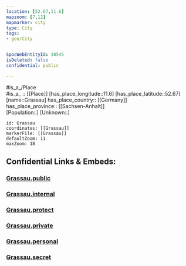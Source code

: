 ```yaml
---
location: [52.67,11.6] 
mapzoom: [7,12] 
mapmarker: city 
type: City
tags:
- geo/City


SpocWebEntityId: 30545
isDeleted: false
confidential: public

---
```

#is_a_/Place  
#is_a_ :: [[Place]] 
[has_place_longitude::11.6] 
[has_place_latitude::52.67] 
[name::Grassau] 
has_place_country:: [[Germany]]  
has_place_province:: [[Sachsen-Anhalt]]  
[Population::] 
[Unknown::] 


```leaflet
id: Grassau
coordinates: [[Grassau]] 
markerFile: [[Grassau]] 
defaultZoom: 11 
maxZoom: 18
```


## Confidential Links & Embeds: 

### [Grassau.public](/_public/\Earth\Continent\Europe\Europe~Central\Germany\Germany~East\Sachsen-Anhalt\counties~SA\Stendal\cities~Stendal\Bismark~Altmark\CityGrassau.public.md) 

### [Grassau.internal](/_internal/\Earth\Continent\Europe\Europe~Central\Germany\Germany~East\Sachsen-Anhalt\counties~SA\Stendal\cities~Stendal\Bismark~Altmark\CityGrassau.internal.md) 

### [Grassau.protect](/_protect/\Earth\Continent\Europe\Europe~Central\Germany\Germany~East\Sachsen-Anhalt\counties~SA\Stendal\cities~Stendal\Bismark~Altmark\CityGrassau.protect.md) 

### [Grassau.private](/_private/\Earth\Continent\Europe\Europe~Central\Germany\Germany~East\Sachsen-Anhalt\counties~SA\Stendal\cities~Stendal\Bismark~Altmark\CityGrassau.private.md) 

### [Grassau.personal](/_personal/\Earth\Continent\Europe\Europe~Central\Germany\Germany~East\Sachsen-Anhalt\counties~SA\Stendal\cities~Stendal\Bismark~Altmark\CityGrassau.personal.md) 

### [Grassau.secret](/_secret/\Earth\Continent\Europe\Europe~Central\Germany\Germany~East\Sachsen-Anhalt\counties~SA\Stendal\cities~Stendal\Bismark~Altmark\CityGrassau.secret.md)

